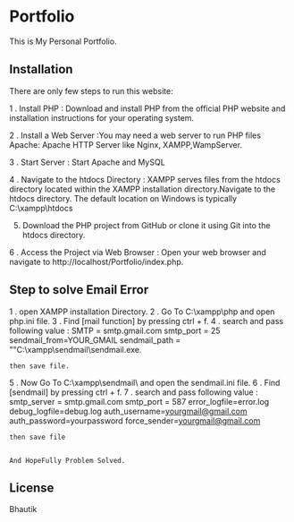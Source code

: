 # Portfolio

This is My Personal Portfolio.

## Installation

There are only few steps to run this website:

1 . Install PHP : Download and install PHP from the official PHP website and installation instructions for your operating system.

2 . Install a Web Server :You may need a web server to run PHP files Apache: Apache HTTP Server like  Nginx, XAMPP,WampServer.

3 . Start Server : Start Apache and MySQL

4 . Navigate to the htdocs Directory : XAMPP serves files from the htdocs directory located within the XAMPP installation directory.Navigate to the htdocs directory. The default location on Windows is typically C:\xampp\htdocs

5. Download the PHP project from GitHub or clone it using Git into the htdocs directory.

6 . Access the Project via Web Browser : Open your web browser and navigate to http://localhost/Portfolio/index.php.



## Step to solve Email Error 

1 . open XAMPP installation Directory.
2 . Go To C:\xampp\php and open php.ini file.
3 . Find [mail function] by pressing ctrl + f.
4 . search and pass following value :
    SMTP = smtp.gmail.com
    smtp_port = 25
    sendmail_from=YOUR_GMAIL
    sendmail_path = "\"C:\xampp\sendmail\sendmail.exe.
    
    then save file.
5 . Now Go To C:\xampp\sendmail\ and open the sendmail.ini file.
6 . Find [sendmail] by pressing ctrl + f.
7 . search and pass following value :
    smtp_server = smtp.gmail.com
    smtp_port = 587
    error_logfile=error.log
    debug_logfile=debug.log
    auth_username=yourgmail@gmail.com
    auth_password=yourpassword
    force_sender=yourgmail@gmail.com

    then save file


    And HopeFully Problem Solved.
## License

Bhautik
